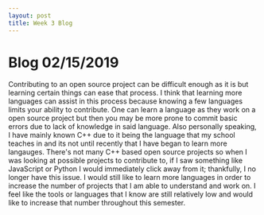 ```yaml
---
layout: post
title: Week 3 Blog
---
```


# Blog 02/15/2019

Contributing to an open source project can be difficult enough as it is but learning certain things can ease that process. 
I think that learning more languages can assist in this process because knowing a few languages limits your ability to 
contribute. One can learn a language as they work on a open source project but then you may be more prone to commit basic
errors due to lack of knowledge in said language. Also personally speaking, I have mainly known C++ due to it being the 
language that my school teaches in and its not until recently that I have began to learn more langauges. There's not many C++ 
based open source projects so when I was looking at possible projects to contribute to, if I saw something like JavaScript or
Python I would immediately click away from it; thankfully, I no longer have this issue. I would still like to learn more 
languages in order to increase the number of projects that I am able to understand and work on. I feel like the tools or
languages that I know are still relatively low and would like to increase that number throughout this semester.
